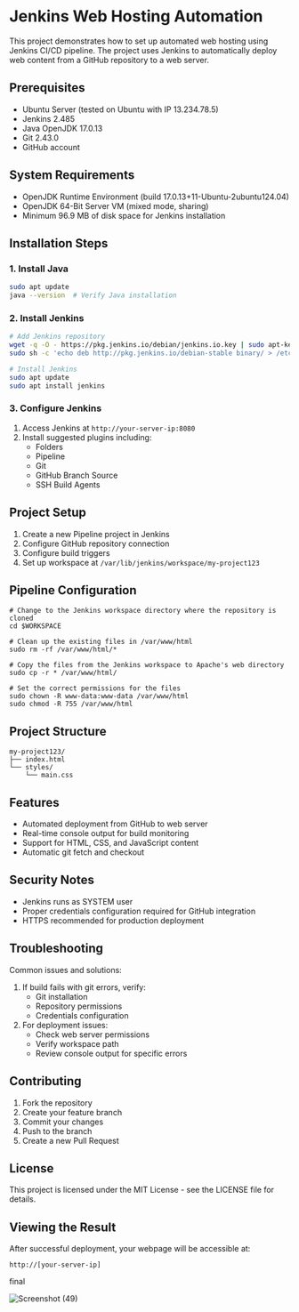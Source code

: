 # Jenkins Web Hosting Automation

This project demonstrates how to set up automated web hosting using Jenkins CI/CD pipeline. The project uses Jenkins to automatically deploy web content from a GitHub repository to a web server.

## Prerequisites

- Ubuntu Server (tested on Ubuntu with IP 13.234.78.5)
- Jenkins 2.485
- Java OpenJDK 17.0.13
- Git 2.43.0
- GitHub account

## System Requirements

- OpenJDK Runtime Environment (build 17.0.13+11-Ubuntu-2ubuntu124.04)
- OpenJDK 64-Bit Server VM (mixed mode, sharing)
- Minimum 96.9 MB of disk space for Jenkins installation

## Installation Steps

### 1. Install Java

```bash
sudo apt update
java --version  # Verify Java installation
```

### 2. Install Jenkins

```bash
# Add Jenkins repository
wget -q -O - https://pkg.jenkins.io/debian/jenkins.io.key | sudo apt-key add -
sudo sh -c 'echo deb http://pkg.jenkins.io/debian-stable binary/ > /etc/sources.list.d/jenkins.list'

# Install Jenkins
sudo apt update
sudo apt install jenkins
```

### 3. Configure Jenkins

1. Access Jenkins at `http://your-server-ip:8080`
2. Install suggested plugins including:
   - Folders
   - Pipeline
   - Git
   - GitHub Branch Source
   - SSH Build Agents

## Project Setup

1. Create a new Pipeline project in Jenkins
2. Configure GitHub repository connection
3. Configure build triggers
4. Set up workspace at `/var/lib/jenkins/workspace/my-project123`

## Pipeline Configuration

```#!/bin/bash
# Change to the Jenkins workspace directory where the repository is cloned
cd $WORKSPACE

# Clean up the existing files in /var/www/html
sudo rm -rf /var/www/html/*

# Copy the files from the Jenkins workspace to Apache's web directory
sudo cp -r * /var/www/html/

# Set the correct permissions for the files
sudo chown -R www-data:www-data /var/www/html
sudo chmod -R 755 /var/www/html
```

## Project Structure

```
my-project123/
├── index.html
└── styles/
    └── main.css
```

## Features

- Automated deployment from GitHub to web server
- Real-time console output for build monitoring
- Support for HTML, CSS, and JavaScript content
- Automatic git fetch and checkout

## Security Notes

- Jenkins runs as SYSTEM user
- Proper credentials configuration required for GitHub integration
- HTTPS recommended for production deployment

## Troubleshooting

Common issues and solutions:
1. If build fails with git errors, verify:
   - Git installation
   - Repository permissions
   - Credentials configuration
2. For deployment issues:
   - Check web server permissions
   - Verify workspace path
   - Review console output for specific errors

## Contributing

1. Fork the repository
2. Create your feature branch
3. Commit your changes
4. Push to the branch
5. Create a new Pull Request

## License

This project is licensed under the MIT License - see the LICENSE file for details.

## Viewing the Result

After successful deployment, your webpage will be accessible at:


```http://[your-server-ip]```


final 

![Screenshot (49)](https://github.com/user-attachments/assets/f9678e9c-045a-47a3-ac49-b368e0c3b4d7)



